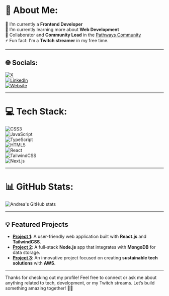 # 💫 About Me:
🔭 I’m currently a **Frontend Developer**  
🌱 I’m currently learning more about **Web Development**  
💬 Collaborator and **Community Lead** in the [Pathways Community](https://oscarswanros.com/comunidad/)  
⚡ Fun fact: I'm a **Twitch streamer** in my free time.

---

## 🌐 Socials:
[![X](https://img.shields.io/badge/-X-%23E4405F.svg?logo=Twitter&logoColor=white)](https://x.com/usrdeaba)  
[![LinkedIn](https://img.shields.io/badge/-LinkedIn-%23E4405F.svg?logo=LinkedIn&logoColor=white)](https://www.linkedin.com/in/andrea-blass-3a63441b7/)  
[![Website](https://img.shields.io/badge/-Website-%23F06292.svg?logo=CodePen&logoColor=white)](https://usrdeaba-klzy-jfdq2hzy5-andreablass-projects.vercel.app/)

---

# 💻 Tech Stack:
![CSS3](https://img.shields.io/badge/css3-%23F06292.svg?style=flat&logo=css3&logoColor=white)  
![JavaScript](https://img.shields.io/badge/javascript-%23323330.svg?style=flat&logo=javascript&logoColor=%23F7DF1E)  
![TypeScript](https://img.shields.io/badge/typescript-%23323330.svg?style=flat&logo=typescript&logoColor=%23007ACC)  
![HTML5](https://img.shields.io/badge/html5-%23F06292.svg?style=flat&logo=html5&logoColor=white)  
![React](https://img.shields.io/badge/react-%2361DAFB.svg?style=flat&logo=react&logoColor=white)  
![TailwindCSS](https://img.shields.io/badge/tailwindcss-%2338B2AC.svg?style=flat&logo=tailwind-css&logoColor=white)  
![Next.js](https://img.shields.io/badge/Next-%23F06292.svg?style=flat&logo=next.js&logoColor=white)

---

# 📊 GitHub Stats:
![Andrea's GitHub stats](https://github-readme-stats.vercel.app/api?username=andreablass&theme=radical&show_icons=true)

---

## 💡 Featured Projects
- **[Project 1](https://github.com/your_project_link)**: A user-friendly web application built with **React.js** and **TailwindCSS**.
- **[Project 2](https://github.com/your_project_link)**: A full-stack **Node.js** app that integrates with **MongoDB** for data storage.
- **[Project 3](https://github.com/your_project_link)**: An innovative project focused on creating **sustainable tech solutions** with **AWS**.

---

Thanks for checking out my profile! Feel free to connect or ask me about anything related to tech, development, or my Twitch streams. Let’s build something amazing together! 🚀💖
